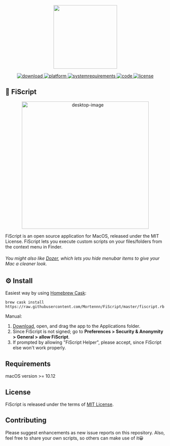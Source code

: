 <p align="center">
	<img width="200" height="200" margin-right="100%" src="https://github.com/Mortennn/FiScript/blob/master/Images/logo.png">
</p>
<p align="center">
	<a href="https://github.com/Mortennn/FiScript/releases/download/v1.0.1/FiScript.zip">
 		<img src="https://img.shields.io/badge/download-v1.0.1-brightgreen.svg" alt="download">
	</a>
	<a href="https://img.shields.io/badge/platform-macOS-lightgrey.svg">
 		<img src="https://img.shields.io/badge/platform-macOS-lightgrey.svg" alt="platform">
	</a>
	<a href="https://img.shields.io/badge/requirements-macOS Sierra+-ff69b4.svg">
 		<img src="https://img.shields.io/badge/requirements-macOS Sierra+-ff69b4.svg" alt="systemrequirements">
	</a>
	<a href="https://swift.org/">
 		<img src="https://img.shields.io/badge/code-Swift-yellow.svg" alt="code">
	</a>
	<a href="http://opensource.org/licenses/MIT">
 		<img src="https://img.shields.io/badge/license-MIT-blue.svg" alt="license">
	</a>
</p>

## 🚀 FiScript
<p align="center">
	<img height="400" min-width="200" src="https://github.com/Mortennn/FiScript/blob/master/Images/landingNoText.png" alt="desktop-image">
</p>
FiScript is an open source application for MacOS, released under the MIT License. FiScript lets you execute custom scripts on your files/folders from the context menu in Finder.

###### You might also like [Dozer](https://github.com/Mortennn/Dozer), which lets you hide menubar items to give your Mac a cleaner look.

## ⚙️ Install
Easiest way by using [Homebrew Cask](https://caskroom.github.io/):

	brew cask install https://raw.githubusercontent.com/Mortennn/FiScript/master/fiscript.rb 
Manual:


1. [Download](https://github.com/Mortennn/FiScript/releases/download/v1.0.1/FiScript.zip), open, and drag the app to the Applications folder.
2. Since FiScript is not signed; go to **Preferences > Security & Anonymity > General > allow FiScript**.
3. If prompted by allowing "FiScript Helper", please accept, since FiScript else won't work properly.

## Requirements
macOS version >= 10.12

## License

FiScript is released under the terms of [MIT License](http://opensource.org/licenses/MIT).

## Contributing

Please suggest enhancements as new issue reports on this repository. Also, feel free to share your own scripts, so others can make use of it😀
